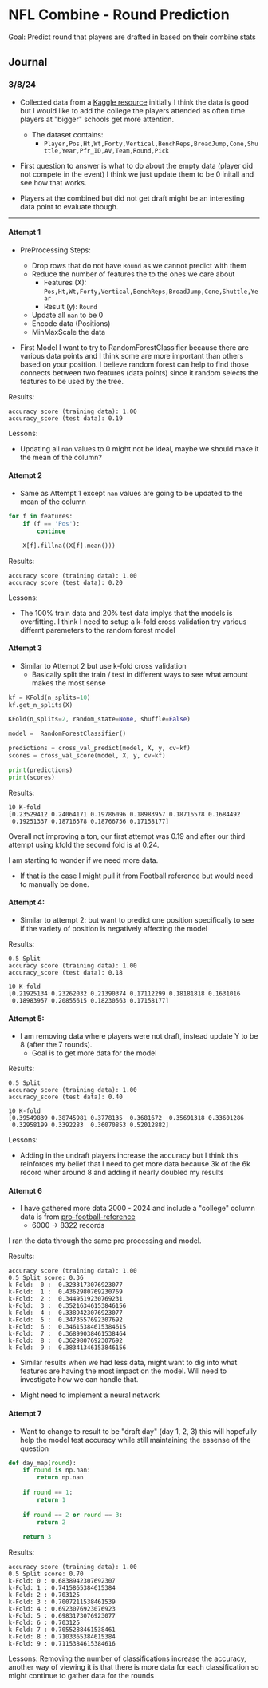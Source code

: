 # NFL Combine - Round Prediction

Goal: Predict round that players are drafted in based on their combine stats 

## Journal 

### 3/8/24

- Collected data from a [Kaggle resource](https://www.kaggle.com/datasets/savvastj/nfl-combine-data?resource=download) initially I think the data is good but I would like to add the college the players attended as often time players at "bigger" schools get more attention.
	- The dataset contains:
		- `Player,Pos,Ht,Wt,Forty,Vertical,BenchReps,BroadJump,Cone,Shuttle,Year,Pfr_ID,AV,Team,Round,Pick`

- First question to answer is what to do about the empty data (player did not compete in the event) I think we just update them to be 0 initall and see how that works.

- Players at the combined but did not get draft might be an interesting data point to evaluate though.

_____

#### Attempt 1

- PreProcessing Steps:
	- Drop rows that do not have `Round` as we cannot predict with them
	- Reduce the number of features the to the ones we care about
		- Features (X): `Pos,Ht,Wt,Forty,Vertical,BenchReps,BroadJump,Cone,Shuttle,Year`
		- Result (y): `Round`
	- Update all `nan` to be 0
	- Encode data (Positions)
	- MinMaxScale the data

- First Model I want to try to RandomForestClassifier because there are various data points and I think some are more important than others based on your position. I believe random forest can help to find those connects between two features (data points) since it random selects the features to be used by the tree.
	
Results:

```
accuracy score (training data): 1.00
accuracy_score (test data): 0.19
```

Lessons:
- Updating all `nan` values to 0 might not be ideal, maybe we should make it the mean of the column?


#### Attempt 2

- Same as Attempt 1 except `nan` values are going to be updated to the mean of the column

```py
for f in features:
	if (f == 'Pos'):
		continue

	X[f].fillna((X[f].mean()))
```

Results:

```
accuracy score (training data): 1.00
accuracy_score (test data): 0.20
```

Lessons:
- The 100% train data and 20% test data implys that the models is overfitting. I think I need to setup a k-fold cross validation try various differnt paremeters to the random forest model

#### Attempt 3

- Similar to Attempt 2 but use k-fold cross validation
	- Basically split the train / test in different ways to see what amount makes the most sense

```py
kf = KFold(n_splits=10)
kf.get_n_splits(X)

KFold(n_splits=2, random_state=None, shuffle=False)

model =  RandomForestClassifier()

predictions = cross_val_predict(model, X, y, cv=kf)
scores = cross_val_score(model, X, y, cv=kf)

print(predictions)
print(scores)
```

Results:
```
10 K-fold
[0.23529412 0.24064171 0.19786096 0.18983957 0.18716578 0.1684492
 0.19251337 0.18716578 0.18766756 0.17158177]
```

Overall not improving a ton, our first attempt was 0.19 and after our third attempt using kfold the second fold is at 0.24. 

I am starting to wonder if we need more data.
- If that is the case I might pull it from Football reference but would need to manually be done.

#### Attempt 4:

- Similar to attempt 2:  but want to predict one position specifically to see if the variety of position is negatively affecting the model

Results:
```
0.5 Split
accuracy score (training data): 1.00
accuracy_score (test data): 0.18

10 K-fold
[0.21925134 0.23262032 0.21390374 0.17112299 0.18181818 0.1631016
 0.18983957 0.20855615 0.18230563 0.17158177]
```

#### Attempt 5:

- I am removing data where players were not draft, instead update Y to be 8 (after the 7 rounds). 
	- Goal is to get more data for the model

Results:
```
0.5 Split
accuracy score (training data): 1.00
accuracy_score (test data): 0.40

10 K-fold
[0.39549839 0.38745981 0.3778135  0.3681672  0.35691318 0.33601286
 0.32958199 0.3392283  0.36070853 0.52012882]
```

Lessons:
- Adding in the undraft players increase the accuracy but I think this reinforces my belief that I need to get more data because 3k of the 6k record wher around 8 and adding it nearly doubled my results


#### Attempt 6 

- I have gathered more data 2000 - 2024 and include a "college" column data is from [pro-football-reference](https://www.pro-football-reference.com/draft/2000-combine.htm)
	- 6000 -> 8322 records

I ran the data through the same pre processing and model.

Results:
```
accuracy score (training data): 1.00
0.5 Split score: 0.36
k-Fold:  0 :  0.3233173076923077
k-Fold:  1 :  0.4362980769230769
k-Fold:  2 :  0.3449519230769231
k-Fold:  3 :  0.35216346153846156
k-Fold:  4 :  0.3389423076923077
k-Fold:  5 :  0.3473557692307692
k-Fold:  6 :  0.34615384615384615
k-Fold:  7 :  0.36899038461538464
k-Fold:  8 :  0.3629807692307692
k-Fold:  9 :  0.38341346153846156
```

- Similar results when we had less data, might want to dig into what features are having the most impact on the model. Will need to investigate how we can handle that.

- Might need to implement a neural network

#### Attempt 7

- Want to change to result to be "draft day" (day 1, 2, 3) this will hopefully help the model test accuracy while still maintaining the essense of the question

```py
def day_map(round):
	if round is np.nan:
		return np.nan
	
	if round == 1:
		return 1
	
	if round == 2 or round == 3:
		return 2
	
	return 3
```

Results:

```
accuracy score (training data): 1.00
0.5 Split score: 0.70
k-Fold: 0 : 0.6838942307692307
k-Fold: 1 : 0.7415865384615384
k-Fold: 2 : 0.703125
k-Fold: 3 : 0.7007211538461539
k-Fold: 4 : 0.6923076923076923
k-Fold: 5 : 0.6983173076923077
k-Fold: 6 : 0.703125
k-Fold: 7 : 0.7055288461538461
k-Fold: 8 : 0.7103365384615384
k-Fold: 9 : 0.7115384615384616
```

Lessons: Removing the number of classifications increase the accuracy, another way of viewing it is that there is more data for each classification so might continue to gather data for the rounds